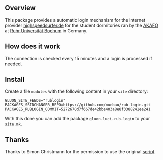 Overview
--------

This package provides a automatic login mechanism for the Internet provider [highspeedsurfer.de](http://www.highspeedsurfer.de) for the student dormitories ran by the [AKAFÖ](http://www.akafoe.de/wohnen/wohnheime/) at [Ruhr Universität Bochum](http://www.ruhr-uni-bochum.de) in Germany.


How does it work
----------------

The connection is checked every 15 minutes and a login is processed if needed.


Install
-------

Create a file ``modules`` with the following content in your ``site`` directory:


``GLUON_SITE_FEEDS="rublogin"``
``PACKAGES_SSIDCHANGER_REPO=https://github.com/muebau/rub-login.git``
``PACKAGES_RUBLOGIN_COMMIT=5272670d7f667de42bbe403a8e8f3388241ee241``

With this done you can add the package `gluon-luci-rub-login` to your `site.mk`.


Thanks
-------

Thanks to Simon Christmann for the permission to use the original [script](https://github.com/dersimn/rub-login).
